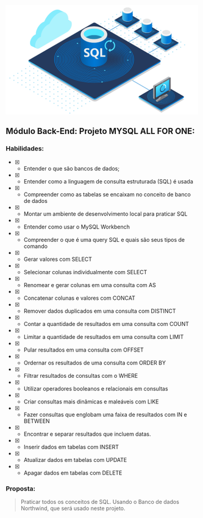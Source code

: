 ![](/sql-1%20(1).png)
## Módulo Back-End: Projeto MYSQL ALL FOR ONE:
### Habilidades:

- [x] - Entender o que são bancos de dados;
- [x] - Entender como a linguagem de consulta estruturada (SQL) é usada
- [x] - Compreender como as tabelas se encaixam no conceito de banco de dados
- [x] - Montar um ambiente de desenvolvimento local para praticar SQL
- [x] - Entender como usar o MySQL Workbench
- [x] - Compreender o que é uma query SQL e quais são seus tipos de comando
- [x] - Gerar valores com SELECT
- [x] - Selecionar colunas individualmente com SELECT
- [x] - Renomear e gerar colunas em uma consulta com AS
- [x] - Concatenar colunas e valores com CONCAT
- [x] - Remover dados duplicados em uma consulta com DISTINCT
- [x] - Contar a quantidade de resultados em uma consulta com COUNT
- [x] - Limitar a quantidade de resultados em uma consulta com LIMIT
- [x] - Pular resultados em uma consulta com OFFSET
- [x] - Ordernar os resultados de uma consulta com ORDER BY
- [x] - Filtrar resultados de consultas com o WHERE
- [x] - Utilizar operadores booleanos e relacionais em consultas
- [x] - Criar consultas mais dinâmicas e maleáveis com LIKE
- [x] - Fazer consultas que englobam uma faixa de resultados com IN e BETWEEN
- [x] - Encontrar e separar resultados que incluem datas.
- [x] - Inserir dados em tabelas com INSERT
- [x] - Atualizar dados em tabelas com UPDATE
- [x] - Apagar dados em tabelas com DELETE

### Proposta:

> Praticar todos os conceitos de SQL. Usando o Banco de dados Northwind, que será usado neste projeto.